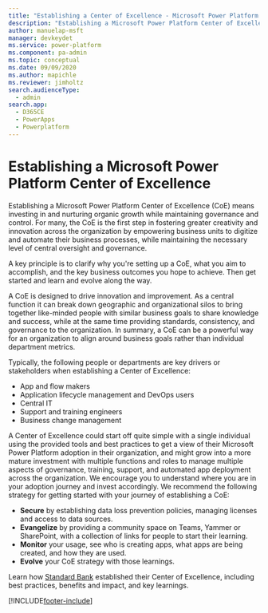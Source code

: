 ```yaml
---
title: "Establishing a Center of Excellence - Microsoft Power Platform | MicrosoftDocs"
description: "Establishing a Microsoft Power Platform Center of Excellence (CoE) means investing in and nurturing organic growth while maintaining governance and control."
author: manuelap-msft
manager: devkeydet
ms.service: power-platform
ms.component: pa-admin
ms.topic: conceptual
ms.date: 09/09/2020
ms.author: mapichle
ms.reviewer: jimholtz
search.audienceType: 
  - admin
search.app: 
  - D365CE
  - PowerApps
  - Powerplatform
---
```

# Establishing a Microsoft Power Platform Center of Excellence

Establishing a Microsoft Power Platform Center of Excellence (CoE) means investing in and nurturing organic growth while maintaining governance and control. For many, the CoE is the first step in fostering greater creativity and innovation across the organization by empowering business units to digitize and automate their business processes, while maintaining the necessary level of central oversight and governance.

A key principle is to clarify why you're setting up a CoE, what you aim to accomplish, and the key business outcomes you hope to achieve. Then get started and learn and evolve along the way.

A CoE is designed to drive innovation and improvement. As a central function it can break down geographic and organizational silos to bring together like-minded people with similar business goals to share knowledge and success, while at the same time providing standards, consistency, and governance to the organization. In summary, a CoE can be a powerful way for an organization to align around business goals rather than individual department metrics.

Typically, the following people or departments are key drivers or stakeholders when establishing a Center of Excellence:

- App and flow makers
- Application lifecycle management and DevOps users
- Central IT
- Support and training engineers
- Business change management

A Center of Excellence could start off quite simple with a single individual using the provided tools and best practices to get a view of their Microsoft Power Platform adoption in their organization, and might grow into a more mature investment with multiple functions and roles to manage multiple aspects of governance, training, support, and automated app deployment across the organization. We encourage you to understand where you are in your adoption journey and invest accordingly. We recommend the following strategy for getting started with your journey of establishing a CoE:

- **Secure** by establishing data loss prevention policies, managing licenses and access to data sources.
- **Evangelize** by providing a community space on Teams, Yammer or SharePoint, with a collection of links for people to start their learning.
- **Monitor** your usage, see who is creating apps, what apps are being created, and how they are used.
- **Evolve** your CoE strategy with those learnings.

Learn how [Standard Bank](https://powerapps.microsoft.com/blog/standard-bank-south-africa-creates-a-center-of-excellence-for-the-power-platform/) established their Center of Excellence, including best practices, benefits and impact, and key learnings.


[!INCLUDE[footer-include](../../includes/footer-banner.md)]